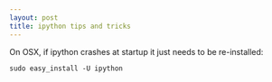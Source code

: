 ```yaml
---
layout: post
title: ipython tips and tricks
---
```


On OSX, if ipython crashes at startup it just needs to be re-installed:

    sudo easy_install -U ipython

